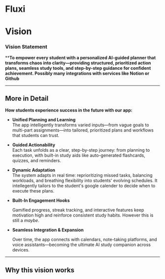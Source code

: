 # Fluxi

# Vision

### Vision Statement

****To empower every student with a personalized AI-guided planner that transforms chaos into clarity—providing structured, prioritized action plans, seamless study tools, and step-by-step guidance for confident achievement. Possibly many integrations with services like Notion or Github**

---

## More in Detail

**How students experience success in the future with our app:**

- **Unified Planning and Learning**  
  The app intelligently transforms varied inputs—from vague goals to multi-part assignments—into tailored, prioritized plans and workflows that students can trust.

- **Guided Actionability**  
  Each task unfolds as a clear, step-by-step journey: from planning to execution, with built-in study aids like auto-generated flashcards, quizzes, and reminders.

- **Dynamic Adaptation**  
  The system adapts in real time: reprioritizing missed tasks, balancing workloads, and breathing flexibility into students' evolving schedules. It intellegently tailors to the student's google calender to decide when to execute these plans.

- **Built-In Engagement Hooks**  
  
  Gamified progress, streak tracking, and interactive features keep motivation high and reinforce consistent study habits. However this is still a *maybe*.

- **Seamless Integration & Expansion** 
 
  Over time, the app connects with calendars, note-taking platforms, and voice assistants—becoming the ultimate AI study companion across devices.

---

## Why this vision works